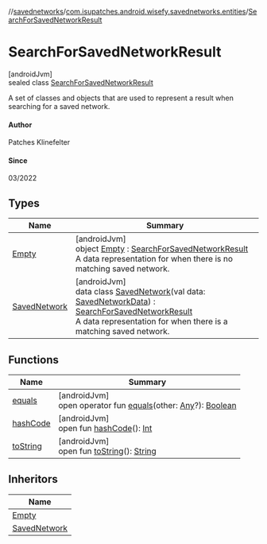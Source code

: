//[savednetworks](../../../index.md)/[com.isupatches.android.wisefy.savednetworks.entities](../index.md)/[SearchForSavedNetworkResult](index.md)

# SearchForSavedNetworkResult

[androidJvm]\
sealed class [SearchForSavedNetworkResult](index.md)

A set of classes and objects that are used to represent a result when searching for a saved network.

#### Author

Patches Klinefelter

#### Since

03/2022

## Types

| Name | Summary |
|---|---|
| [Empty](-empty/index.md) | [androidJvm]<br>object [Empty](-empty/index.md) : [SearchForSavedNetworkResult](index.md)<br>A data representation for when there is no matching saved network. |
| [SavedNetwork](-saved-network/index.md) | [androidJvm]<br>data class [SavedNetwork](-saved-network/index.md)(val data: [SavedNetworkData](../-saved-network-data/index.md)) : [SearchForSavedNetworkResult](index.md)<br>A data representation for when there is a matching saved network. |

## Functions

| Name | Summary |
|---|---|
| [equals](../-search-for-saved-networks-result/-saved-networks/index.md#585090901%2FFunctions%2F656463362) | [androidJvm]<br>open operator fun [equals](../-search-for-saved-networks-result/-saved-networks/index.md#585090901%2FFunctions%2F656463362)(other: [Any](https://kotlinlang.org/api/latest/jvm/stdlib/kotlin/-any/index.html)?): [Boolean](https://kotlinlang.org/api/latest/jvm/stdlib/kotlin/-boolean/index.html) |
| [hashCode](../-search-for-saved-networks-result/-saved-networks/index.md#1794629105%2FFunctions%2F656463362) | [androidJvm]<br>open fun [hashCode](../-search-for-saved-networks-result/-saved-networks/index.md#1794629105%2FFunctions%2F656463362)(): [Int](https://kotlinlang.org/api/latest/jvm/stdlib/kotlin/-int/index.html) |
| [toString](../-search-for-saved-networks-result/-saved-networks/index.md#1616463040%2FFunctions%2F656463362) | [androidJvm]<br>open fun [toString](../-search-for-saved-networks-result/-saved-networks/index.md#1616463040%2FFunctions%2F656463362)(): [String](https://kotlinlang.org/api/latest/jvm/stdlib/kotlin/-string/index.html) |

## Inheritors

| Name |
|---|
| [Empty](-empty/index.md) |
| [SavedNetwork](-saved-network/index.md) |
